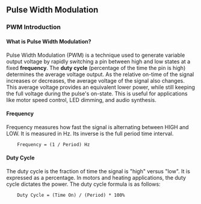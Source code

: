 ## Pulse Width Modulation

### PWM Introduction

#### What is Pulse Width Modulation?

Pulse Width Modulation (PWM) is a technique used to generate variable output voltage by rapidly
switching a pin between high and low states at a fixed **frequency**. The **duty cycle** (percentage of the time 
the pin is high) determines the average voltage output. As the relative on-time of the signal increases or decreases,
the average voltage of the signal also changes. This average voltage provides an equivalent lower power, 
while still keeping the full voltage during the pulse's on-state. This is useful for applications like motor 
speed control, LED dimming, and audio synthesis. 

#### Frequency
Frequency measures how fast the signal is alternating between HIGH and LOW. It is measured in Hz.
Its inverse is the full period time interval. 

```
    Frequency = (1 / Period) Hz
```

#### Duty Cycle
The duty cycle is the fraction of time the signal is "high" versus "low". It is expressed
as a percentage. In motors and heating applications, the duty cycle dictates the power.
The duty cycle formula is as follows:

```
    Duty Cycle = (Time On) / (Period) * 100%
```

